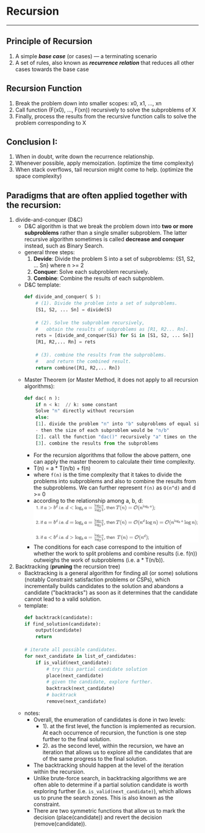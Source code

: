 # Recursion
---
## Principle of Recursion
1. A simple _**base case**_ (or cases) — a terminating scenario
2. A set of rules, also known as _**recurrence relation**_ that reduces all other cases towards the base case
## Recursion Function
1. Break the problem down into smaller scopes: x0, x1, ..., xn
2. Call function (F(x0), ..., F(xn)) recursively to solve the subproblems of X
3. Finally, process the results from the recursive function calls to solve the problem corresponding to X
## Conclusion I:
1. When in doubt, write down the recurrence relationship.
2. Whenever possible, apply memoization. (optimize the time complexity)
3. When stack overflows, tail recursion might come to help. (optimize the space complexity)
## Paradigms that are often applied together with the recursion:
1. divide-and-conquer (D&C)
   - D&C algorithm is that we break the problem down into **two or more subproblems** rather than a single smaller subproblem. The latter recursive algorithm sometimes is called **decrease and conquer** instead, such as Binary Search.
   - general three steps:
     1. **Devide**: Divide the problem S into a set of subproblems: {S1, S2, ... Sn} where n >= 2
     2. **Conquer**: Solve each subproblem recursively. 
     3. **Combine**: Combine the results of each subproblem.
   - D&C template:
        ```python
        def divide_and_conquer( S ):
            # (1). Divide the problem into a set of subproblems.
            [S1, S2, ... Sn] = divide(S)

            # (2). Solve the subproblem recursively,
            #   obtain the results of subproblems as [R1, R2... Rn].
            rets = [divide_and_conquer(Si) for Si in [S1, S2, ... Sn]]
            [R1, R2,... Rn] = rets

            # (3). combine the results from the subproblems.
            #   and return the combined result.
            return combine([R1, R2,... Rn])
        ```
   - Master Theorem (or Master Method, it does not apply to all recursion algorithms):
        ```python
        def dac( n ):
            if n < k:  // k: some constant
            Solve "n" directly without recursion
            else:
            [1]. divide the problem "n" into "b" subproblems of equal size.
            - then the size of each subproblem would be "n/b"
            [2]. call the function "dac()" recursively "a" times on the subproblems
            [3]. combine the results from the subproblems
        ```
        - For the recursion algorithms that follow the above pattern, one can apply the master theorem to calculate their time complexity.
        - T(n) = a * T(n/b) + f(n)
        - where `f(n)` is the time complexity that it takes to divide the problems into subproblems and also to combine the results from the subproblems. We can further represent `f(n)` as `O(n^d)` and d >= 0
        - according to the relationship among a, b, d:
        ![master theorem formula](https://github.com/chopchap/leetcode/blob/main/images/Master%20theorem%20formula.png?raw=true)
        - The conditions for each case correspond to the intuition of whether the work to split problems and combine results (i.e. f(n)) outweighs the work of subproblems (i.e. a * T(n/b)).
2. Backtracking (**pruning** the recursion tree)
   - Backtracking is a general algorithm for finding all (or some) solutions (notably Constraint satisfaction problems or CSPs), which incrementally builds candidates to the solution and abandons a candidate ("backtracks") as soon as it determines that the candidate cannot lead to a valid solution.
   - template:
        ```python
        def backtrack(candidate):
        if find_solution(candidate):
            output(candidate)
            return

        # iterate all possible candidates.
        for next_candidate in list_of_candidates:
            if is_valid(next_candidate):
                # try this partial candidate solution
                place(next_candidate)
                # given the candidate, explore further.
                backtrack(next_candidate)
                # backtrack
                remove(next_candidate)
        ```
    - notes:
      - Overall, the enumeration of candidates is done in two levels:
        - 1). at the first level, the function is implemented as recursion. At each occurrence of recursion, the function is one step further to the final solution.
        - 2). as the second level, within the recursion, we have an iteration that allows us to explore all the candidates that are of the same progress to the final solution.
      - The backtracking should happen at the level of the iteration within the recursion.
      - Unlike brute-force search, in backtracking algorithms we are often able to determine if a partial solution candidate is worth exploring further (i.e. `is_valid(next_candidate)`), which allows us to prune the search zones. This is also known as the constraint.
      - There are two symmetric functions that allow us to mark the decision (place(candidate)) and revert the decision (remove(candidate)).
